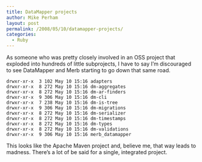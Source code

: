 ```yaml
---
title: DataMapper projects
author: Mike Perham
layout: post
permalink: /2008/05/10/datamapper-projects/
categories:
  - Ruby
---
```

As someone who was pretty closely involved in an OSS project that exploded into hundreds of little subprojects, I have to say I&#8217;m discouraged to see DataMapper and Merb starting to go down that same road.

    
    drwxr-xr-x  3 102 May 10 15:16 adapters
    drwxr-xr-x  8 272 May 10 15:16 dm-aggregates
    drwxr-xr-x  8 272 May 10 15:16 dm-ar-finders
    drwxr-xr-x  9 306 May 10 15:16 dm-cli
    drwxr-xr-x  7 238 May 10 15:16 dm-is-tree
    drwxr-xr-x  9 306 May 10 15:16 dm-migrations
    drwxr-xr-x  8 272 May 10 15:16 dm-serializer
    drwxr-xr-x  8 272 May 10 15:16 dm-timestamps
    drwxr-xr-x  8 272 May 10 15:16 dm-types
    drwxr-xr-x  8 272 May 10 15:16 dm-validations
    drwxr-xr-x  9 306 May 10 15:16 merb_datamapper
    
    

This looks like the Apache Maven project and, believe me, that way leads to madness. There&#8217;s a lot of be said for a single, integrated project.